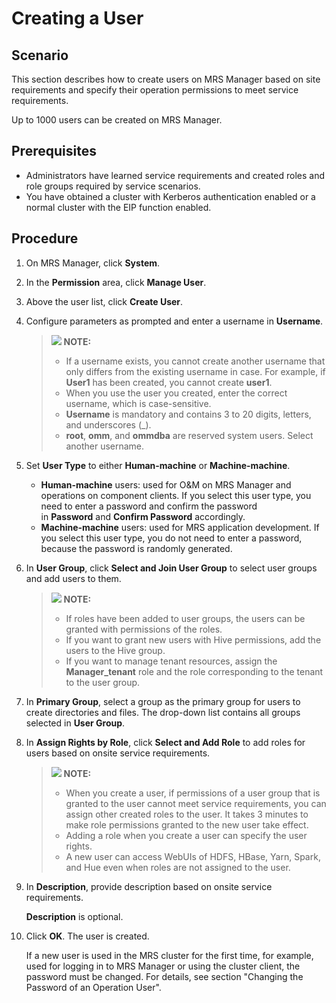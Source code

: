 # Creating a User<a name="EN-US_TOPIC_0125375721"></a>

## Scenario<a name="s84a447337b8847d0b81501cd18dbccff"></a>

This section describes how to create users on MRS Manager based on site requirements and specify their operation permissions to meet service requirements.

Up to 1000 users can be created on MRS Manager.

## Prerequisites<a name="seeb5b8aa0edd4cf190c530bd6e75c9bd"></a>

-   Administrators have learned service requirements and created roles and role groups required by service scenarios.
-   You have obtained a cluster with Kerberos authentication enabled or a normal cluster with the EIP function enabled.

## Procedure<a name="s377da01f8123455299999264dfa28b02"></a>

1.  On MRS Manager, click  **System**.
2.  In the  **Permission** area, click **Manage User**.
3.  Above the user list, click  **Create User**.
4.  Configure parameters as prompted and enter a username in  **Username**.

    >![](/images/icon-note.gif) **NOTE:**   
    >-   If a username exists, you cannot create another username that only differs from the existing username in case. For example, if  **User1** has been created, you cannot create **user1**.  
    >-   When you use the user you created, enter the correct username, which is case-sensitive.  
    >-   **Username**  is mandatory and contains 3 to 20 digits, letters, and underscores \(\_\).  
    >-   **root**, **omm**, and **ommdba**  are reserved system users. Select another username.  

5.  Set  **User Type** to either **Human-machine** or **Machine-machine**.
    -   **Human-machine** users: used for O&M on MRS Manager and operations on component clients. If you select this user type, you need to enter a password and confirm the password in **Password** and **Confirm Password**  accordingly.
    -   **Machine-machine**  users: used for MRS application development. If you select this user type, you do not need to enter a password, because the password is randomly generated.

6.  In  **User Group**, click **Select and Join User Group**  to select user groups and add users to them.

    >![](/images/icon-note.gif) **NOTE:**   
    >-   If roles have been added to user groups, the users can be granted with permissions of the roles.  
    >-   If you want to grant new users with Hive permissions, add the users to the Hive group.  
    >-   If you want to manage tenant resources, assign the  **Manager\_tenant**  role and the role corresponding to the tenant to the user group.  

7.  In  **Primary Group**, select a group as the primary group for users to create directories and files. The drop-down list contains all groups selected in **User Group**.
8.  In  **Assign Rights by Role**, click **Select and Add Role**  to add roles for users based on onsite service requirements.

    >![](/images/icon-note.gif) **NOTE:**   
    >-   When you create a user, if permissions of a user group that is granted to the user cannot meet service requirements, you can assign other created roles to the user. It takes 3 minutes to make role permissions granted to the new user take effect.  
    >-   Adding a role when you create a user can specify the user rights.  
    >-   A new user can access WebUIs of HDFS, HBase, Yarn, Spark, and Hue even when roles are not assigned to the user.  

9.  In  **Description**, provide description based on onsite service requirements.

    **Description**  is optional.

10. Click  **OK**. The user is created.

    If a new user is used in the MRS cluster for the first time, for example, used for logging in to MRS Manager or using the cluster client, the password must be changed. For details, see section "Changing the Password of an Operation User".


